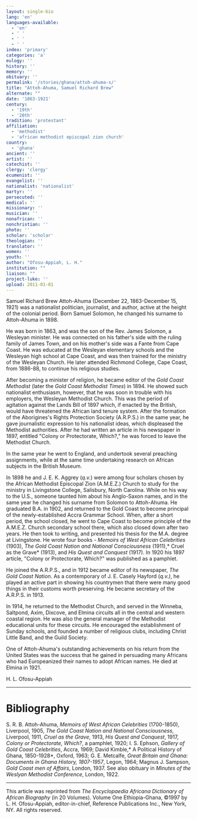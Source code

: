 ```yaml
---
layout: single-bio
lang: 'en'
languages-available:
  - 'en'
  - ' '
  - ' '
  - ' '
index: 'primary'
categories: 'a'
eulogy: ''
history: ''
memory: ''
obituary: ''
permalink: '/stories/ghana/attoh-ahuma-s/'
title: "Attoh-Ahuma, Samuel Richard Brew"
alternate: ""
date: '1863-1921'
century:
  - '19th'
  - '20th'
tradition: 'protestant'
affiliation:
  - 'methodist'
  - 'african methodist episcopal zion church'
country:
  - 'ghana'
ancient: ''
artist: ''
catechist: ''
clergy: 'clergy'
ecumenist: ''
evangelist: ''
nationalist: 'nationalist'
martyr: ''
persecuted: ''
medical: ''
missionary: ''
musician: ''
nonafrican: ''
nonchristian: ''
photo: ''
scholar: 'scholar'
theologian: ''
translator: ''
women: ''
youth: ''
author: "Ofosu-Appiah, L. H."
institution: ""
liaison: ""
project-luke: ''
upload: 2011-01-01
---
```




Samuel Richard Brew Attoh-Ahuma (December 22, 1863-December 15, 1921) was a nationalist politician, journalist, and author, active at the height of the colonial period. Born Samuel Solomon, he changed his surname to Attoh-Ahuma in 1898.

He was born in 1863, and was the son of the Rev. James Solomon, a Wesleyan minister. He was connected on his father's side with the ruling family of James Town, and on his mother's side was a Fante from Cape Coast. He was educated at the Wesleyan elementary schools and the Wesleyan high school at Cape Coast, and was then trained for the ministry of the Wesleyan Church. He later attended Richmond College, Cape Coast, from 1886-88, to continue his religious studies.

After becoming a minister of religion, he became editor of the *Gold Coast Methodist* (later the *Gold Coast Methodist Times*) in 1894. He showed such nationalist enthusiasm, however, that he was soon in trouble with his employers, the Wesleyan Methodist Church. This was the period of agitation against the Lands Bill of 1897 which, if enacted by the British, would have threatened the African land tenure system. After the formation of the Aborigines's Rights Protection Society (A.R.P.S.) in the same year, he gave journalistic expression to his nationalist ideas, which displeased the Methodist authorities. After he had written an article in his newspaper in 1897, entitled "Colony or Protectorate, Which?," he was forced to leave the Methodist Church.

In the same year he went to England, and undertook several preaching assignments, while at the same time undertaking research on African subjects in the British Museum.

In 1898 he and J. E. K. Aggrey (*q.v.*) were among four scholars chosen by the African Methodist Episcopal Zion (A.M.E.Z.) Church to study for the ministry in Livingstone College, Salisbury, North Carolina. While on his way to the U.S., someone taunted him about his Anglo-Saxon names, and in the same year he changed his surname from Solomon to Attoh-Ahuma. He graduated B.A. in 1902, and returned to the Gold Coast to become principal of the newly-established Accra Grammar School. When, after a short period, the school closed, he went to Cape Coast to become principle of the A.M.E.Z. Church secondary school there, which also closed down after two years. He then took to writing, and presented his thesis for the M.A. degree at Livingstone. He wrote four books - *Memoirs of West African Celebrities* (1903), *The Gold Coast Nation and National Consciousness* (1911),* Cruel as the Grave* (1913), and *His Quest and Conquest* (1917). In 1920 his 1897 article, "Colony or Protectorate, Which?" was published as a pamphlet.

He joined the A.R.P.S., and in 1912 became editor of its newspaper, *The Gold Coast Nation*. As a contemporary of J. E. Casely Hayford (*q.v.)*, he played an active part in showing his countrymen that there were many good things in their customs worth preserving. He became secretary of the A.R.P.S. in 1913.

In 1914, he returned to the Methodist Church, and served in the Winneba, Saltpond, Axim, Dixcove, and Elmina circuits all in the central and western coastal region. He was also the general manager of the Methodist educational units for these circuits. He encouraged the establishment of Sunday schools, and founded a number of religious clubs, including Christ Little Band, and the Guild Society.

One of Attoh-Ahuma's outstanding achievements on his return from the United States was the success that he gained in persuading many Africans who had Europeanized their names to adopt African names. He died at Elmina in 1921.

H. L. Ofosu-Appiah

---

# Bibliography

S. R. B. Attoh-Ahuma, *Memoirs of West African Celebrities* (1700-1850), Liverpool, 1905, *The Gold Coast Nation and National Consciousness*, Liverpool, 1911, *Cruel as the Grave*, 1913, *His Quest and Conquest*, 1917, *Colony or Protectorate, Which?*, a pamphlet, 1920; I. S. Ephson, *Gallery of Gold Coast Celebrities*, Accra, 1969; David Kimble,* A Political History of Ghana, 1850-1928*, Oxford, 1963; G. E. Metcalfe, *Great Britain and Ghana: Documents in Ghana History, 1807-1957*, Legon, 1964; Magnus J. Sampson, *Gold Coast men of Affairs*, London, 1937. See also obituary in *Minutes of the Weslyan Methodist Conference*, London, 1922.

---

This article was reprinted from *The Encyclopaedia Africana Dictionary of African Biography* (in 20 Volumes). Volume One Ethiopia-Ghana, &copy;1997 by L. H. Ofosu-Appiah, editor-in-chief, Reference Publications Inc., New York, NY. All rights reserved.
